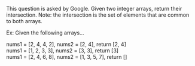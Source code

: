 This question is asked by Google. Given two integer arrays, return their intersection.
Note: the intersection is the set of elements that are common to both arrays.

Ex: Given the following arrays...

nums1 = [2, 4, 4, 2], nums2 = [2, 4], return [2, 4]  
nums1 = [1, 2, 3, 3], nums2 = [3, 3], return [3]  
nums1 = [2, 4, 6, 8], nums2 = [1, 3, 5, 7], return []  
